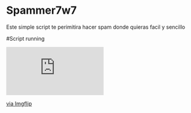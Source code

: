 # Spammer7w7
Este simple script te perimitira hacer spam donde quieras facil y sencillo

#Script running
<div style="width:260px;max-width:100%;"><div style="height:0;padding-bottom:49.62%;position:relative;"><iframe width="260" height="129" style="position:absolute;top:0;left:0;width:100%;height:100%;" frameBorder="0" src="https://imgflip.com/embed/57xx60"></iframe></div><p><a href="https://imgflip.com/gif/57xx60">via Imgflip</a></p></div>

